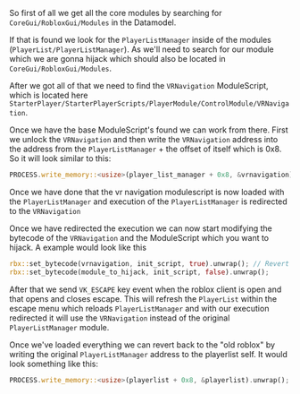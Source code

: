 
So first of all we get all the core modules by searching for `CoreGui/RobloxGui/Modules` in the Datamodel. 

If that is found we look for the `PlayerListManager` inside of the modules (`PlayerList/PlayerListManager`). As we'll need to search for our module which we are gonna hijack which should also be located in `CoreGui/RobloxGui/Modules`.

After we got all of that we need to find the `VRNavigation` ModuleScript, which is located here
`StarterPlayer/StarterPlayerScripts/PlayerModule/ControlModule/VRNavigation`.

Once we have the base ModuleScript's found we can work from there. First we unlock the `VRNavigation` and then write the `VRNavigation` address into the address from the `PlayerListManager` + the offset of itself which is 0x8. So it will look similar to this:

```rust
PROCESS.write_memory::<usize>(player_list_manager + 0x8, &vrnavigation).unwrap();
```

Once we have done that the vr navigation modulescript is now loaded with the `PlayerListManager` and execution of the `PlayerListManager` is redirected to the `VRNavigation`

Once we have redirected the execution we can now start modifying the bytecode of the `VRNavigation` and the ModuleScript which you want to hijack. A example would look like this

```rust
rbx::set_bytecode(vrnavigation, init_script, true).unwrap(); // Revert to old bytecode
rbx::set_bytecode(module_to_hijack, init_script, false).unwrap();
```

After that we send `VK_ESCAPE` key event when the roblox client is open and that opens and closes escape. This will refresh the `PlayerList` within the escape menu which reloads `PlayerListManager` and with our execution redirected it will use the `VRNavigation` instead of the original `PlayerListManager` module.

Once we've loaded everything we can revert back to the "old roblox" by writing the original `PlayerListManager` address to the playerlist self. It would look something like this:

```rust
PROCESS.write_memory::<usize>(playerlist + 0x8, &playerlist).unwrap();
```

